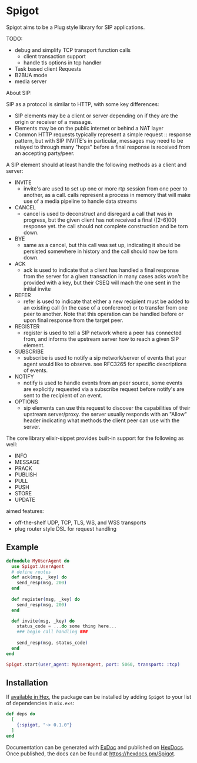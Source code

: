 # Spigot

Spigot aims to be a Plug style library for SIP applications.

TODO: 
  - debug and simplify TCP transport function calls
    - client transaction support
    - handle tls options in tcp handler
  - Task based client Requests
  - B2BUA mode
  - media server

About SIP: 

SIP as a protocol is similar to HTTP, with some key differences: 
  - SIP elements may be a client or server depending on if they are the origin or receiver of a message.
  - Elements may be on the public internet or behind a NAT layer
  - Common HTTP requests typically represent a simple request :: response pattern, 
    but with SIP INVITE's in particular, messages may need to be relayed to through
    many "hops" before a final response is received from an accepting party/peer.


A SIP element should at least handle the following  methods as a client and server:
  - INVITE
    - invite's are used to set up one or more rtp session from one peer to another, as a call.
      calls represent a process in memory that will make use of a media pipeline to handle data streams
  - CANCEL
    - cancel is used to deconstruct and disregard a call that was in progress, but the given
      client has not received a final ([2-6]00) response yet. the call should not complete 
      construction and be torn down.
  - BYE
    - same as a cancel, but this call was set up, indicating it should be persisted somewhere in history
      and the call should now be torn down.
  - ACK
    - ack is used to indicate that a client has handled a final response from the server for a given transaction
      in many cases acks won't be provided with a key, but their CSEQ will mach the one sent in the initial invite
  - REFER
    - refer is used to indicate that either a new recipient must be added to an existing call (in the case of a conference)
      or to transfer from one peer to another. Note that this operation can be handled before or upon final response from
      the target peer.
  - REGISTER
    - register is used to tell a SIP network where a peer has connected from, and informs the upstream server how
      to reach a given SIP element.
  - SUBSCRIBE
    - subscribe is used to notify a sip network/server of events that your agent would like to observe.
      see RFC3265 for specific descriptions of events.
  - NOTIFY
    - notify is used to handle events from an peer source,
      some events are explicitly requested via a subscribe request before notify's are sent to the recipient of an event.
  - OPTIONS
    - sip elements can use this request to discover the capabilities of their upstream server/proxy.
      the server usually responds with an "Allow" header indicating what methods the client peer can use with the server.

The core library elixir-sippet provides built-in support for the following as well:
  - INFO
  - MESSAGE
  - PRACK
  - PUBLISH
  - PULL
  - PUSH
  - STORE
  - UPDATE
    
aimed features:
  - off-the-shelf UDP, TCP, TLS, WS, and WSS transports
  - plug router style DSL for request handling

## Example

```elixir
defmodule MyUserAgent do 
  use Spigot.UserAgent
  # define routes
  def ack(msg, _key) do
    send_resp(msg, 200)
  end
  
  def register(msg, _key) do
    send_resp(msg, 200)
  end

  def invite(msg, _key) do
    status_code = ...do some thing here...
    ### begin call handling ###
    
    send_resp(msg, status_code)
  end
end

Spigot.start(user_agent: MyUserAgent, port: 5060, transport: :tcp)
```

## Installation

If [available in Hex](https://hex.pm/docs/publish), the package can be installed
by adding `Spigot` to your list of dependencies in `mix.exs`:

```elixir
def deps do
  [
    {:spigot, "~> 0.1.0"}
  ]
end
```

Documentation can be generated with [ExDoc](https://github.com/elixir-lang/ex_doc)
and published on [HexDocs](https://hexdocs.pm). Once published, the docs can
be found at <https://hexdocs.pm/Spigot>.

